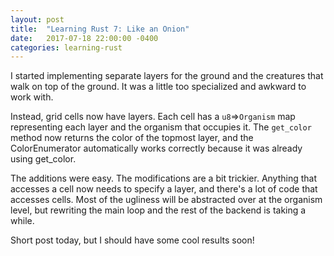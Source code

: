 ```yaml
---
layout: post
title:  "Learning Rust 7: Like an Onion"
date:   2017-07-18 22:00:00 -0400
categories: learning-rust
---
```

I started implementing separate layers for the ground and the creatures that walk on top of the ground.  It was a little too specialized and awkward to work with.

Instead, grid cells now have layers.  Each cell has a `u8`=>`Organism` map representing each layer and the organism that occupies it.  The `get_color` method now returns the color of the topmost layer, and the ColorEnumerator automatically works correctly because it was already using get_color.

The additions were easy.  The modifications are a bit trickier.  Anything that accesses a cell now needs to specify a layer, and there's a lot of code that accesses cells.  Most of the ugliness will be abstracted over at the organism level, but rewriting the main loop and the rest of the backend is taking a while.

Short post today, but I should have some cool results soon!
